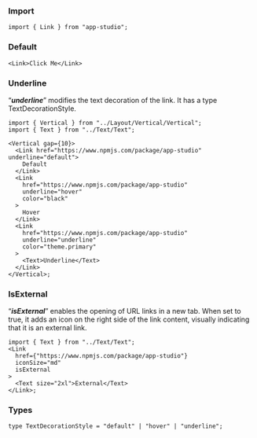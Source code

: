 ### **Import**

```tsx static
import { Link } from "app-studio";
```

### **Default**

```tsx
<Link>Click Me</Link>
```

### **Underline**

“**_underline_**” modifies the text decoration of the link. It has a type TextDecorationStyle.

```tsx
import { Vertical } from "../Layout/Vertical/Vertical";
import { Text } from "../Text/Text";

<Vertical gap={10}>
  <Link href="https://www.npmjs.com/package/app-studio" underline="default">
    Default
  </Link>
  <Link
    href="https://www.npmjs.com/package/app-studio"
    underline="hover"
    color="black"
  >
    Hover
  </Link>
  <Link
    href="https://www.npmjs.com/package/app-studio"
    underline="underline"
    color="theme.primary"
  >
    <Text>Underline</Text>
  </Link>
</Vertical>;
```

### **IsExternal**

“**_isExternal_**” enables the opening of URL links in a new tab. When set to true, it adds an icon on the right side of the link content, visually indicating that it is an external link.

```tsx
import { Text } from "../Text/Text";
<Link
  href={"https://www.npmjs.com/package/app-studio"}
  iconSize="md"
  isExternal
>
  <Text size="2xl">External</Text>
</Link>;
```

### Types

```tsx static
type TextDecorationStyle = "default" | "hover" | "underline";
```
